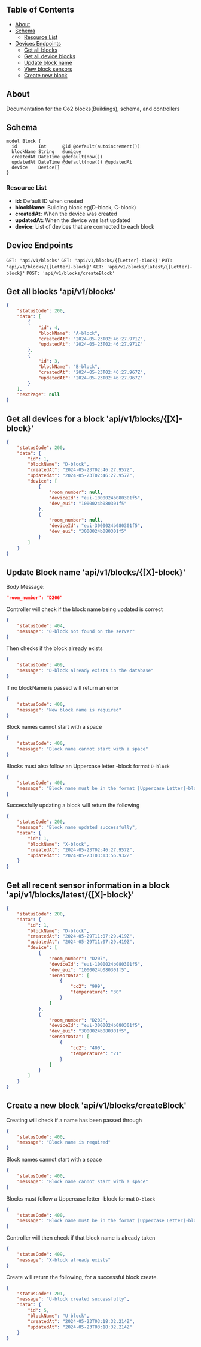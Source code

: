  ## Table of Contents
- [About](#about)
- [Schema](#schema)
    + [Resource List](#resource-list)
- [Devices Endpoints](#endpoints)
    + [Get all blocks](#get-blocks)
    + [Get all device blocks](#get-device-block)
    + [Update block name](#update-blockName)
    + [View block sensors](#block-sensors)
    + [Create new block](#create-block)

## About <a name="about"></a>
Documentation for the Co2 blocks(Buildings), schema, and controllers

## Schema <a name="schema"></a>
```prisma
model Block {
  id        Int      @id @default(autoincrement())
  blockName String   @unique
  createdAt DateTime @default(now())
  updatedAt DateTime @default(now()) @updatedAt
  device    Device[]
}
```
### Resource List <a name="resource-list"></a>
- **id:** Default ID when created
- **blockName:** Building block eg(D-block, C-block)
- **createdAt:** When the device was created
- **updatedAt:** When the device was last updated
- **device:** List of devices that are connected to each block

## Device Endpoints <a name="endpoints"></a>
`GET: 'api/v1/blocks'`
`GET: 'api/v1/blocks/{[Letter]-block}'`
`PUT: 'api/v1/blocks/{[Letter]-block}'`
`GET: 'api/v1/blocks/latest/{[Letter]-block}'`
`POST: 'api/v1/blocks/createBlock'`

## Get all blocks 'api/v1/blocks' <a name="get-blocks"></a>
```json
{
    "statusCode": 200,
    "data": [
        {
            "id": 4,
            "blockName": "A-block",
            "createdAt": "2024-05-23T02:46:27.971Z",
            "updatedAt": "2024-05-23T02:46:27.971Z"
        },
        {
            "id": 3,
            "blockName": "B-block",
            "createdAt": "2024-05-23T02:46:27.967Z",
            "updatedAt": "2024-05-23T02:46:27.967Z"
        }
    ],
    "nextPage": null
}
```

## Get all devices for a block 'api/v1/blocks/{[X]-block}' <a name="get-device-block"></a>
```json
{
    "statusCode": 200,
    "data": {
        "id": 1,
        "blockName": "D-block",
        "createdAt": "2024-05-23T02:46:27.957Z",
        "updatedAt": "2024-05-23T02:46:27.957Z",
        "device": [
            {
                "room_number": null,
                "deviceId": "eui-1000024b080301f5",
                "dev_eui": "1000024b080301f5"
            },
            {
                "room_number": null,
                "deviceId": "eui-3000024b080301f5",
                "dev_eui": "3000024b080301f5"
            }
        ]
    }
}
```

## Update Block name 'api/v1/blocks/{[X]-block}' <a name="update-blockName"></a>
Body Message:  
```json
"room_number": "D206"
```

Controller will check if the block name being updated is correct
```json
{
    "statusCode": 404,
    "message": "0-block not found on the server"
}
```

Then checks if the block already exists
```json
{
    "statusCode": 409,
    "message": "D-block already exists in the database"
}
```

If no blockName is passed will return an error
```json
{
    "statusCode": 400,
    "message": "New block name is required"
}
```

Block names cannot start with a space
```json
{
    "statusCode": 400,
    "message": "Block name cannot start with a space"
}
```
Blocks must also follow an Uppercase letter -block format
`D-block`

```json
{
    "statusCode": 400,
    "message": "Block name must be in the format [Uppercase Letter]-block"
}
```

Successfully updating a block will return the following
```json
{
    "statusCode": 200,
    "message": "Block name updated successfully",
    "data": {
        "id": 1,
        "blockName": "X-block",
        "createdAt": "2024-05-23T02:46:27.957Z",
        "updatedAt": "2024-05-23T03:13:56.932Z"
    }
}
```


## Get all recent sensor information in a block 'api/v1/blocks/latest/{[X]-block}' <a name="block-sensors"></a>
```json
{
    "statusCode": 200,
    "data": {
        "id": 1,
        "blockName": "D-block",
        "createdAt": "2024-05-29T11:07:29.419Z",
        "updatedAt": "2024-05-29T11:07:29.419Z",
        "device": [
            {
                "room_number": "D207",
                "deviceId": "eui-1000024b080301f5",
                "dev_eui": "1000024b080301f5",
                "sensorData": [
                    {
                        "co2": "999",
                        "temperature": "30"
                    }
                ]
            },
            {
                "room_number": "D202",
                "deviceId": "eui-3000024b080301f5",
                "dev_eui": "3000024b080301f5",
                "sensorData": [
                    {
                        "co2": "400",
                        "temperature": "21"
                    }
                ]
            }
        ]
    }
}
```

## Create a new block 'api/v1/blocks/createBlock' <a name="create-block"></a>

Creating will check if a name has been passed through
```json
{
    "statusCode": 400,
    "message": "Block name is required"
}
```

Block names cannot start with a space
```json
{
    "statusCode": 400,
    "message": "Block name cannot start with a space"
}
```

Blocks must follow a Uppercase letter -block format
`D-block`

```json
{
    "statusCode": 400,
    "message": "Block name must be in the format [Uppercase Letter]-block"
}
```

Controller will then check if that block name is already taken
```json
{
    "statusCode": 409,
    "message": "X-block already exists"
}
```

Create will return the following, for a successful block create.
```json
{
    "statusCode": 201,
    "message": "U-block created successfully",
    "data": {
        "id": 5,
        "blockName": "U-block",
        "createdAt": "2024-05-23T03:18:32.214Z",
        "updatedAt": "2024-05-23T03:18:32.214Z"
    }
}
```